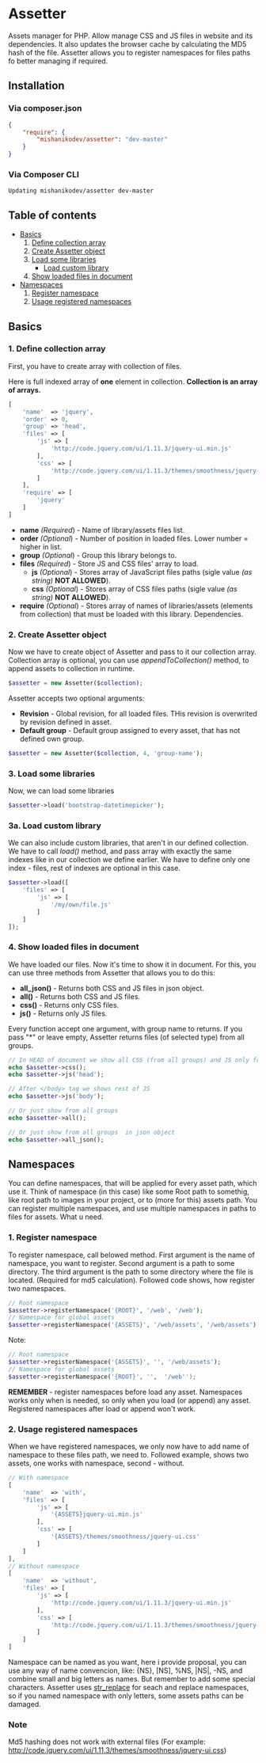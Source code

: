 # Assetter
Assets manager for PHP. Allow manage CSS and JS files in website and its dependencies. It also updates the browser cache by calculating the MD5 hash of the file. Assetter allows you to register namespaces for files paths fo better managing if required.

## Installation

### Via composer.json

```json
{
    "require": {
        "mishanikodev/assetter": "dev-master"
    }
}
```
### Via Composer CLI

```cli
Updating mishanikodev/assetter dev-master 
```
## Table of contents
* [Basics](#basics)
    1. [Define collection array](#1-define-collection-array)
    2. [Create Assetter object](#2-create-assetter-object)
    3. [Load some libraries](#3-load-some-libraries)
        * [Load custom library](#3a-load-custom-library)
    4. [Show loaded files in document](#4-show-loaded-files-in-document)
* [Namespaces](#namespaces)
    1. [Register namespace](#1-register-namespace)
    2. [Usage registered namespaces](#2-usage-registered-namespaces)
    
## Basics

### 1. Define collection array
First, you have to create array with collection of files.

Here is full indexed array of **one** element in collection. **Collection is an array of arrays.**
```php
[
    'name'  => 'jquery',
    'order' => 0,
    'group' => 'head',
    'files' => [
        'js' => [
            'http://code.jquery.com/ui/1.11.3/jquery-ui.min.js'
        ],
        'css' => [
            'http://code.jquery.com/ui/1.11.3/themes/smoothness/jquery-ui.css'
        ]
    ],
    'require' => [
        'jquery'
    ]
]
```
* **name** *(Required*) - Name of library/assets files list.
* **order** *(Optional*) - Number of position in loaded files. Lower number = higher in list.
* **group** *(Optional*) - Group this library belongs to.
* **files** *(Required*) - Store JS and CSS files' array to load.
    * **js** *(Optional*) - Stores array of JavaScript files paths (sigle value *(as string)* **NOT ALLOWED**).
    * **css** *(Optional*) - Stores array of CSS files paths (sigle value *(as string)* **NOT ALLOWED**).
* **require** *(Optional*) - Stores array of names of libraries/assets (elements from collection) that must be loaded with this library. Dependencies.

### 2. Create Assetter object
Now we have to create object of Assetter and pass to it our collection array. Collection array is optional, you can use *appendToCollection()* method, to append assets to collection in runtime.
```php
$assetter = new Assetter($collection);
```
Assetter accepts two optional arguments:
* **Revision** - Global revision, for all loaded files. THis revision is overwrited by revision defined in asset.
* **Default group** - Default group assigned to every asset, that has not defined own group.

```php
$assetter = new Assetter($collection, 4, 'group-name');
```

### 3. Load some libraries
Now, we can load some libraries
```php
$assetter->load('bootstrap-datetimepicker');
```

### 3a. Load custom library
We can also include custom libraries, that aren't in our defined collection. We have to call *load()* method, and pass array with exactly the same indexes like in our collection we define earlier. We have to define only one index - files, rest of indexes are optional in this case.
```php
$assetter->load([
    'files' => [
        'js' => [
            '/my/own/file.js'
        ]
    ]
]);
```
### 4. Show loaded files in document
We have loaded our files. Now it's time to show it in document. For this, you can use three methods from Assetter that allows you to do this:
* **all_json()** - Returns both CSS and JS files in json object.
* **all()** - Returns both CSS and JS files.
* **css()** - Returns only CSS files.
* **js()** - Returns only JS files.

Every function accept one argument, with group name to returns. If you pass "*" or leave empty, Assetter returns files (of selected type) from all groups.

```php
// In HEAD of document we show all CSS (from all groups) and JS only from 'head' group.
echo $assetter->css();
echo $assetter->js('head');

// After </body> tag we shows rest of JS
echo $assetter->js('body');

// Or just show from all groups
echo $assetter->all();

// Or just show from all groups  in json object
echo $assetter->all_json();
```

## Namespaces

You can define namespaces, that will be applied for every asset path, which use it. Think of namespace (in this case) like some Root path to somethig, like root path to images in your project, or to (more for this) assets path. You can register multiple namespaces, and use multiple namespaces in paths to files for assets. What u need.

### 1. Register namespace
To register namespace, call belowed method. First argument is the name of namespace, you want to register. Second argument is a path to some directory. The third argument is the path to some directory where the file is located. (Required for md5 calculation). Followed code shows, how register two namespaces.

```php
// Root namespace
$assetter->registerNamespace('{ROOT}', '/web', '/web');
// Namespace for global assets
$assetter->registerNamespace('{ASSETS}', '/web/assets', '/web/assets');
```

Note:

```php
// Root namespace
$assetter->registerNamespace('{ASSETS}', '', '/web/assets');
// Namespace for global assets
$assetter->registerNamespace('{ROOT}', '',  '/web'');
```
**REMEMBER** - register namespaces before load any asset. Namespaces works only when is needed, so only when you load (or append) any asset. Registered namespaces after load or append won't work.

### 2. Usage registered namespaces
When we have registered namespaces, we only now have to add name of namespace to these files path, we need to. Followed example, shows two assets, one works with namespace, second - without.
```php
// With namespace
[
    'name'  => 'with',
    'files' => [
        'js' => [
            '{ASSETS}jquery-ui.min.js'
        ],
        'css' => [
            '{ASSETS}/themes/smoothness/jquery-ui.css'
        ]
    ]
],
// Without namespace
[
    'name'  => 'without',
    'files' => [
        'js' => [
            'http://code.jquery.com/ui/1.11.3/jquery-ui.min.js'
        ],
        'css' => [
            'http://code.jquery.com/ui/1.11.3/themes/smoothness/jquery-ui.css'
        ]
    ]
]
```
Namespace can be named as you want, here i provide proposal, you can use any way of name convencion, like: {NS}, [NS], %NS, |NS|, -NS, and combine small and big letters as names. But remember to add some special characters. 
Assetter uses [str_replace](http://php.net/manual/en/function.str-replace.php) for seach and replace namespaces, so if you named namespace with only letters, some assets paths can be damaged.

### Note
Md5 hashing does not work with external files 
(For example: http://code.jquery.com/ui/1.11.3/themes/smoothness/jquery-ui.css)

